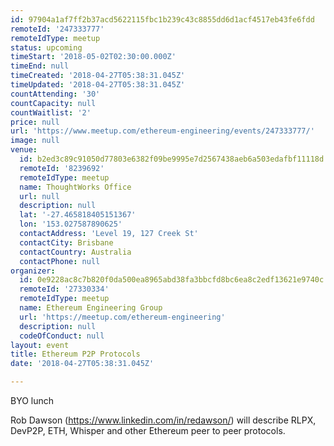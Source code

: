```yaml
---
id: 97904a1af7ff2b37acd5622115fbc1b239c43c8855dd6d1acf4517eb43fe6fdd
remoteId: '247333777'
remoteIdType: meetup
status: upcoming
timeStart: '2018-05-02T02:30:00.000Z'
timeEnd: null
timeCreated: '2018-04-27T05:38:31.045Z'
timeUpdated: '2018-04-27T05:38:31.045Z'
countAttending: '30'
countCapacity: null
countWaitlist: '2'
price: null
url: 'https://www.meetup.com/ethereum-engineering/events/247333777/'
image: null
venue:
  id: b2ed3c89c91050d77803e6382f09be9995e7d2567438aeb6a503edafbf11118d
  remoteId: '8239692'
  remoteIdType: meetup
  name: ThoughtWorks Office
  url: null
  description: null
  lat: '-27.465818405151367'
  lon: '153.027587890625'
  contactAddress: 'Level 19, 127 Creek St'
  contactCity: Brisbane
  contactCountry: Australia
  contactPhone: null
organizer:
  id: 0e9228ac8c7b820f0da500ea8965abd38fa3bbcfd8bc6ea8c2edf13621e9740c
  remoteId: '27330334'
  remoteIdType: meetup
  name: Ethereum Engineering Group
  url: 'https://meetup.com/ethereum-engineering'
  description: null
  codeOfConduct: null
layout: event
title: Ethereum P2P Protocols
date: '2018-04-27T05:38:31.045Z'

---
```

<p>BYO lunch</p> <p>Rob Dawson (<a href="https://www.linkedin.com/in/redawson/" class="linkified">https://www.linkedin.com/in/redawson/</a>) will describe RLPX, DevP2P, ETH, Whisper and other Ethereum peer to peer protocols.</p>
